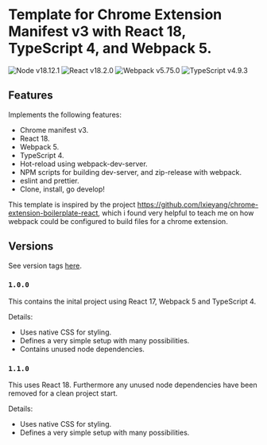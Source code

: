 # Template for Chrome Extension Manifest v3 with React 18, TypeScript 4, and Webpack 5.

![Node v18.12.1](https://img.shields.io/badge/node-v18.12.1-blue)
![React v18.2.0](https://img.shields.io/badge/react-v18.2.0-blue)
![Webpack v5.75.0](https://img.shields.io/badge/webpack-v5.75.0-blue)
![TypeScript v4.9.3](https://img.shields.io/badge/typescript-v4.9.3-blue)

## Features

Implements the following features:

- Chrome manifest v3.
- React 18.
- Webpack 5.
- TypeScript 4.
- Hot-reload using webpack-dev-server.
- NPM scripts for building dev-server, and zip-release with webpack.
- eslint and prettier.
- Clone, install, go develop!

This template is inspired by the project https://github.com/lxieyang/chrome-extension-boilerplate-react, which i found very helpful to teach me on how webpack could be configured to build files for a chrome extension.

## Versions

See version tags [here](https://github.com/Thorup/chrome-extension-mv3-react-typescript/tags).

### `1.0.0`

This contains the inital project using React 17, Webpack 5 and TypeScript 4.

Details:

- Uses native CSS for styling.
- Defines a very simple setup with many possibilities.
- Contains unused node dependencies.

### `1.1.0`

This uses React 18. Furthermore any unused node dependencies have been removed for a clean project start.

Details:

- Uses native CSS for styling.
- Defines a very simple setup with many possibilities.
